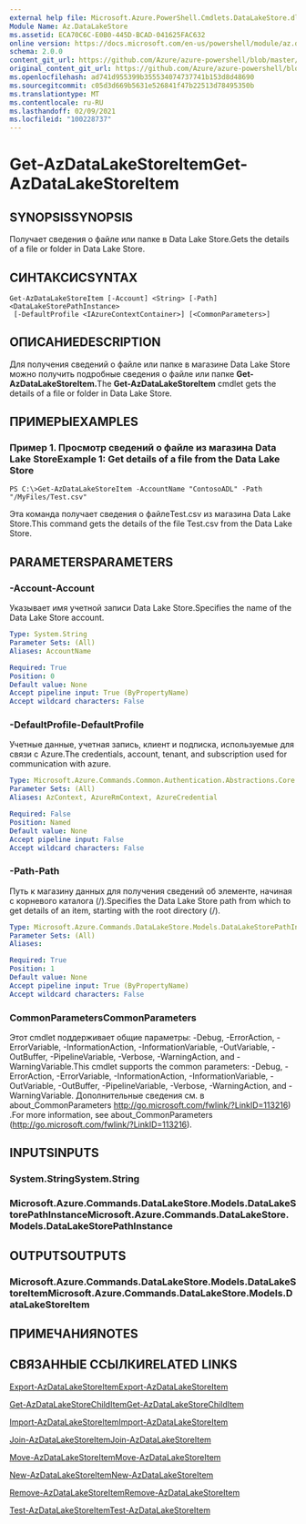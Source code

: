 ```yaml
---
external help file: Microsoft.Azure.PowerShell.Cmdlets.DataLakeStore.dll-Help.xml
Module Name: Az.DataLakeStore
ms.assetid: ECA70C6C-E0B0-445D-BCAD-041625FAC632
online version: https://docs.microsoft.com/en-us/powershell/module/az.datalakestore/get-azdatalakestoreitem
schema: 2.0.0
content_git_url: https://github.com/Azure/azure-powershell/blob/master/src/DataLakeStore/DataLakeStore/help/Get-AzDataLakeStoreItem.md
original_content_git_url: https://github.com/Azure/azure-powershell/blob/master/src/DataLakeStore/DataLakeStore/help/Get-AzDataLakeStoreItem.md
ms.openlocfilehash: ad741d955399b355534074737741b153d8d48690
ms.sourcegitcommit: c05d3d669b5631e526841f47b22513d78495350b
ms.translationtype: MT
ms.contentlocale: ru-RU
ms.lasthandoff: 02/09/2021
ms.locfileid: "100228737"
---
```

# <span data-ttu-id="5b7fc-101">Get-AzDataLakeStoreItem</span><span class="sxs-lookup"><span data-stu-id="5b7fc-101">Get-AzDataLakeStoreItem</span></span>

## <span data-ttu-id="5b7fc-102">SYNOPSIS</span><span class="sxs-lookup"><span data-stu-id="5b7fc-102">SYNOPSIS</span></span>
<span data-ttu-id="5b7fc-103">Получает сведения о файле или папке в Data Lake Store.</span><span class="sxs-lookup"><span data-stu-id="5b7fc-103">Gets the details of a file or folder in Data Lake Store.</span></span>

## <span data-ttu-id="5b7fc-104">СИНТАКСИС</span><span class="sxs-lookup"><span data-stu-id="5b7fc-104">SYNTAX</span></span>

```
Get-AzDataLakeStoreItem [-Account] <String> [-Path] <DataLakeStorePathInstance>
 [-DefaultProfile <IAzureContextContainer>] [<CommonParameters>]
```

## <span data-ttu-id="5b7fc-105">ОПИСАНИЕ</span><span class="sxs-lookup"><span data-stu-id="5b7fc-105">DESCRIPTION</span></span>
<span data-ttu-id="5b7fc-106">Для получения сведений о файле или папке в магазине Data Lake Store можно получить подробные сведения о файле или папке **Get-AzDataLakeStoreItem.**</span><span class="sxs-lookup"><span data-stu-id="5b7fc-106">The **Get-AzDataLakeStoreItem** cmdlet gets the details of a file or folder in Data Lake Store.</span></span>

## <span data-ttu-id="5b7fc-107">ПРИМЕРЫ</span><span class="sxs-lookup"><span data-stu-id="5b7fc-107">EXAMPLES</span></span>

### <span data-ttu-id="5b7fc-108">Пример 1. Просмотр сведений о файле из магазина Data Lake Store</span><span class="sxs-lookup"><span data-stu-id="5b7fc-108">Example 1: Get details of a file from the Data Lake Store</span></span>
```
PS C:\>Get-AzDataLakeStoreItem -AccountName "ContosoADL" -Path "/MyFiles/Test.csv"
```

<span data-ttu-id="5b7fc-109">Эта команда получает сведения о файлеTest.csv из магазина Data Lake Store.</span><span class="sxs-lookup"><span data-stu-id="5b7fc-109">This command gets the details of the file Test.csv from the Data Lake Store.</span></span>

## <span data-ttu-id="5b7fc-110">PARAMETERS</span><span class="sxs-lookup"><span data-stu-id="5b7fc-110">PARAMETERS</span></span>

### <span data-ttu-id="5b7fc-111">-Account</span><span class="sxs-lookup"><span data-stu-id="5b7fc-111">-Account</span></span>
<span data-ttu-id="5b7fc-112">Указывает имя учетной записи Data Lake Store.</span><span class="sxs-lookup"><span data-stu-id="5b7fc-112">Specifies the name of the Data Lake Store account.</span></span>

```yaml
Type: System.String
Parameter Sets: (All)
Aliases: AccountName

Required: True
Position: 0
Default value: None
Accept pipeline input: True (ByPropertyName)
Accept wildcard characters: False
```

### <span data-ttu-id="5b7fc-113">-DefaultProfile</span><span class="sxs-lookup"><span data-stu-id="5b7fc-113">-DefaultProfile</span></span>
<span data-ttu-id="5b7fc-114">Учетные данные, учетная запись, клиент и подписка, используемые для связи с Azure.</span><span class="sxs-lookup"><span data-stu-id="5b7fc-114">The credentials, account, tenant, and subscription used for communication with azure.</span></span>

```yaml
Type: Microsoft.Azure.Commands.Common.Authentication.Abstractions.Core.IAzureContextContainer
Parameter Sets: (All)
Aliases: AzContext, AzureRmContext, AzureCredential

Required: False
Position: Named
Default value: None
Accept pipeline input: False
Accept wildcard characters: False
```

### <span data-ttu-id="5b7fc-115">-Path</span><span class="sxs-lookup"><span data-stu-id="5b7fc-115">-Path</span></span>
<span data-ttu-id="5b7fc-116">Путь к магазину данных для получения сведений об элементе, начиная с корневого каталога (/).</span><span class="sxs-lookup"><span data-stu-id="5b7fc-116">Specifies the Data Lake Store path from which to get details of an item, starting with the root directory (/).</span></span>

```yaml
Type: Microsoft.Azure.Commands.DataLakeStore.Models.DataLakeStorePathInstance
Parameter Sets: (All)
Aliases:

Required: True
Position: 1
Default value: None
Accept pipeline input: True (ByPropertyName)
Accept wildcard characters: False
```

### <span data-ttu-id="5b7fc-117">CommonParameters</span><span class="sxs-lookup"><span data-stu-id="5b7fc-117">CommonParameters</span></span>
<span data-ttu-id="5b7fc-118">Этот cmdlet поддерживает общие параметры: -Debug, -ErrorAction, -ErrorVariable, -InformationAction, -InformationVariable, -OutVariable, -OutBuffer, -PipelineVariable, -Verbose, -WarningAction, and -WarningVariable.</span><span class="sxs-lookup"><span data-stu-id="5b7fc-118">This cmdlet supports the common parameters: -Debug, -ErrorAction, -ErrorVariable, -InformationAction, -InformationVariable, -OutVariable, -OutBuffer, -PipelineVariable, -Verbose, -WarningAction, and -WarningVariable.</span></span> <span data-ttu-id="5b7fc-119">Дополнительные сведения см. в about_CommonParameters http://go.microsoft.com/fwlink/?LinkID=113216) .</span><span class="sxs-lookup"><span data-stu-id="5b7fc-119">For more information, see about_CommonParameters (http://go.microsoft.com/fwlink/?LinkID=113216).</span></span>

## <span data-ttu-id="5b7fc-120">INPUTS</span><span class="sxs-lookup"><span data-stu-id="5b7fc-120">INPUTS</span></span>

### <span data-ttu-id="5b7fc-121">System.String</span><span class="sxs-lookup"><span data-stu-id="5b7fc-121">System.String</span></span>

### <span data-ttu-id="5b7fc-122">Microsoft.Azure.Commands.DataLakeStore.Models.DataLakeStorePathInstance</span><span class="sxs-lookup"><span data-stu-id="5b7fc-122">Microsoft.Azure.Commands.DataLakeStore.Models.DataLakeStorePathInstance</span></span>

## <span data-ttu-id="5b7fc-123">OUTPUTS</span><span class="sxs-lookup"><span data-stu-id="5b7fc-123">OUTPUTS</span></span>

### <span data-ttu-id="5b7fc-124">Microsoft.Azure.Commands.DataLakeStore.Models.DataLakeStoreItem</span><span class="sxs-lookup"><span data-stu-id="5b7fc-124">Microsoft.Azure.Commands.DataLakeStore.Models.DataLakeStoreItem</span></span>

## <span data-ttu-id="5b7fc-125">ПРИМЕЧАНИЯ</span><span class="sxs-lookup"><span data-stu-id="5b7fc-125">NOTES</span></span>

## <span data-ttu-id="5b7fc-126">СВЯЗАННЫЕ ССЫЛКИ</span><span class="sxs-lookup"><span data-stu-id="5b7fc-126">RELATED LINKS</span></span>

[<span data-ttu-id="5b7fc-127">Export-AzDataLakeStoreItem</span><span class="sxs-lookup"><span data-stu-id="5b7fc-127">Export-AzDataLakeStoreItem</span></span>](./Export-AzDataLakeStoreItem.md)

[<span data-ttu-id="5b7fc-128">Get-AzDataLakeStoreChildItem</span><span class="sxs-lookup"><span data-stu-id="5b7fc-128">Get-AzDataLakeStoreChildItem</span></span>](./Get-AzDataLakeStoreChildItem.md)

[<span data-ttu-id="5b7fc-129">Import-AzDataLakeStoreItem</span><span class="sxs-lookup"><span data-stu-id="5b7fc-129">Import-AzDataLakeStoreItem</span></span>](./Import-AzDataLakeStoreItem.md)

[<span data-ttu-id="5b7fc-130">Join-AzDataLakeStoreItem</span><span class="sxs-lookup"><span data-stu-id="5b7fc-130">Join-AzDataLakeStoreItem</span></span>](./Join-AzDataLakeStoreItem.md)

[<span data-ttu-id="5b7fc-131">Move-AzDataLakeStoreItem</span><span class="sxs-lookup"><span data-stu-id="5b7fc-131">Move-AzDataLakeStoreItem</span></span>](./Move-AzDataLakeStoreItem.md)

[<span data-ttu-id="5b7fc-132">New-AzDataLakeStoreItem</span><span class="sxs-lookup"><span data-stu-id="5b7fc-132">New-AzDataLakeStoreItem</span></span>](./New-AzDataLakeStoreItem.md)

[<span data-ttu-id="5b7fc-133">Remove-AzDataLakeStoreItem</span><span class="sxs-lookup"><span data-stu-id="5b7fc-133">Remove-AzDataLakeStoreItem</span></span>](./Remove-AzDataLakeStoreItem.md)

[<span data-ttu-id="5b7fc-134">Test-AzDataLakeStoreItem</span><span class="sxs-lookup"><span data-stu-id="5b7fc-134">Test-AzDataLakeStoreItem</span></span>](./Test-AzDataLakeStoreItem.md)


